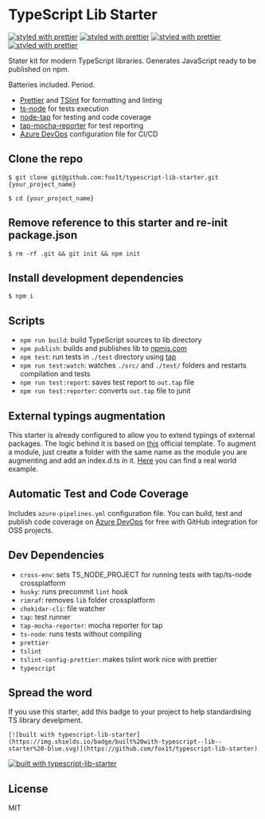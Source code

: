 # TypeScript Lib Starter
[![styled with prettier](https://img.shields.io/badge/styled%20with-Prettier-blue.svg)](https://github.com/prettier/prettier)
[![styled with prettier](https://img.shields.io/badge/linted%20by-TSLint-brightgreen.svg)](https://palantir.github.io/tslint/)
[![styled with prettier](https://img.shields.io/badge/tested%20with-node--tap-yellow.svg)](https://github.com/tapjs/node-tap)
[![styled with prettier](https://img.shields.io/badge/built%20on%20-Azure%20Pipelines-green.svg)](https://dev.azure.com)

Stater kit for modern TypeScript libraries. Generates JavaScript ready to be published on npm.

 Batteries included. Period.
- [Prettier](https://prettier.io/) and [TSlint](https://palantir.github.io/tslint/) for formatting and linting
- [ts-node](https://github.com/TypeStrong/ts-node) for tests execution
- [node-tap](https://github.com/tapjs/node-tap) for testing and code coverage
- [tap-mocha-reporter](https://github.com/tapjs/tap-mocha-reporter) for test reporting
- [Azure DevOps](https://dev.azure.com/) configuration file for CI/CD

## Clone the repo
`$ git clone git@github.com:fox1t/typescript-lib-starter.git {your_project_name}`

`$ cd {your_project_name}`

## Remove reference to this starter and re-init package.json
`$ rm -rf .git && git init && npm init`

## Install development dependencies
`$ npm i`

## Scripts
- `npm run build`: build TypeScript sources to lib directory
- `npm publish`: builds and publishes lib to [npmjs.com](https://www.npmjs.com)
- `npm test`: run tests in `./test` directory using [tap](https://www.npmjs.com/package/tap)
- `npm run test:watch`: watches `./src/` and `./test/` folders and restarts compilation and tests
- `npm run test:report`: saves test report to `out.tap` file
- `npm run test:reporter`: converts `out.tap` file to junit

## External typings augmentation
This starter is already configured to allow you to extend typings of external packages. The logic behind it is based on [this](https://www.typescriptlang.org/docs/handbook/declaration-files/templates/module-plugin-d-ts.html) official template. To augment a module, just create a folder with the same name as the module you are augmenting and add an index.d.ts in it. [Here](https://github.com/fox1t/fastify-websocket-router/tree/master/typings/fastify) you can find a real world example.

## Automatic Test and Code Coverage
Includes `azure-pipelines.yml` configuration file. You can build, test and publish code coverage on [Azure DevOps](https://docs.microsoft.com/en-us/azure/devops/organizations/public/?toc=%2Fazure%2Fdevops%2Forganizations%2Fpublic%2Ftoc.json&bc=%2Fazure%2Fdevops%2Forganizations%2Fpublic%2Fbreadcrumb%2Ftoc.json&view=azure-devops) for free with GitHub integration for OSS projects.

## Dev Dependencies

- `cross-env`: sets TS_NODE_PROJECT for running tests with tap/ts-node crossplatform
- `husky`: runs precommit `lint` hook
- `rimraf`: removes `lib` folder crossplatform
- `chokidar-cli`: file watcher
- `tap`: test runner
- `tap-mocha-reporter`: mocha reporter for tap
- `ts-node`: runs tests without compiling
- `prettier`
- `tslint`
- `tslint-config-prettier`: makes tslint work nice with prettier
- `typescript`

## Spread the word
If you use this starter, add this badge to your project to help standardising TS library develpment.

`[![built with typescript-lib-starter](https://img.shields.io/badge/built%20with-typescript--lib--starter%20-blue.svg)](https://github.com/fox1t/typescript-lib-starter)`

[![built with typescript-lib-starter](https://img.shields.io/badge/built%20with-typescript--lib--starter%20-blue.svg)](https://github.com/fox1t/typescript-lib-starter)

## License

MIT
